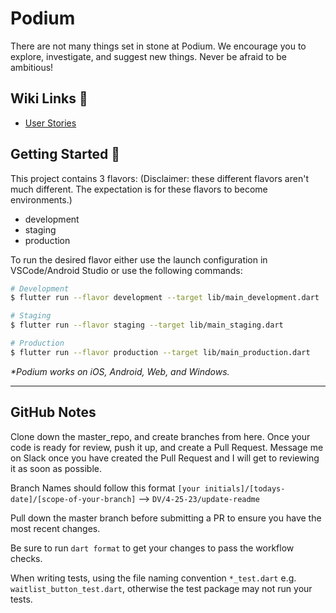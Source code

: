 # Podium

There are not many things set in stone at Podium. We encourage you to explore, investigate, and suggest new things. Never be afraid to be ambitious!

## Wiki Links 📑
- [User Stories](https://github.com/Podium-Apartments/master_repo/wiki/User-Stories)

## Getting Started 🚀

This project contains 3 flavors:
(Disclaimer: these different flavors aren't much different. The expectation is for these flavors to become environments.)

- development
- staging
- production

To run the desired flavor either use the launch configuration in VSCode/Android Studio or use the following commands:

```sh
# Development
$ flutter run --flavor development --target lib/main_development.dart

# Staging
$ flutter run --flavor staging --target lib/main_staging.dart

# Production
$ flutter run --flavor production --target lib/main_production.dart
```

_\*Podium works on iOS, Android, Web, and Windows._

---

## GitHub Notes

Clone down the master_repo, and create branches from here. Once your code is ready for review, push it up, and create a Pull Request. Message me on Slack once you have created the Pull Request and I will get to reviewing it as soon as possible.

Branch Names should follow this format `[your initials]/[todays-date]/[scope-of-your-branch]` --> `DV/4-25-23/update-readme`

Pull down the master branch before submitting a PR to ensure you have the most recent changes.

Be sure to run `dart format` to get your changes to pass the workflow checks.

When writing tests, using the file naming convention `*_test.dart` e.g. `waitlist_button_test.dart`, otherwise the test package may not run your tests.


